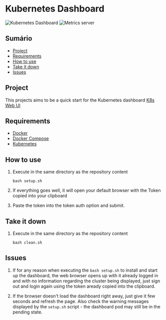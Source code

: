 # Kubernetes Dashboard
![Kubernetes Dashboard](https://img.shields.io/badge/kubernetes%20dashboard-2.1.0-green)
![Metrics server](https://img.shields.io/badge/metrics%20server-latest-green)


## Sumário
- [Project](#project)
- [Requirements](#requirements)
- [How to use](#how-to-use)
- [Take it down](#take-it-down)
- [Issues](#issues)


## Project
This projects aims to be a quick start for the Kubernetes dashboard
[K8s Web UI](https://kubernetes.io/docs/tasks/access-application-cluster/web-ui-dashboard/)


## Requirements
- [Docker](https://docs.docker.com/get-docker/)
- [Docker Compose](https://docs.docker.com/compose/install/)
- [Kubernetes](https://kubernetes.io/docs/setup/)


## How to use
1. Execute in the same directory as the repository content
    ```
    bash setup.sh
    ```
    
2. If everything goes well, it will open your default browser with the Token copied into your clipboard

3. Paste the token into the token auth option and submit.


## Take it down
1. Execute in the same directory as the repository content
    ```
    bash clean.sh
    ```
## Issues
1. If for any reason when executing the ```bash setup.sh``` to install and start up the dashboard, the web browser opens up with it already logged in and with no information regarding the cluster being displayed, just sign out and login again using the token aready copied into the clipboard.

2. If the browser doesn't load the dashboard right away, just give it few seconds and refresh the page. Also check the warning messages displayed by the ```setup.sh``` script - the dashboard pod may still be in the pending state.
